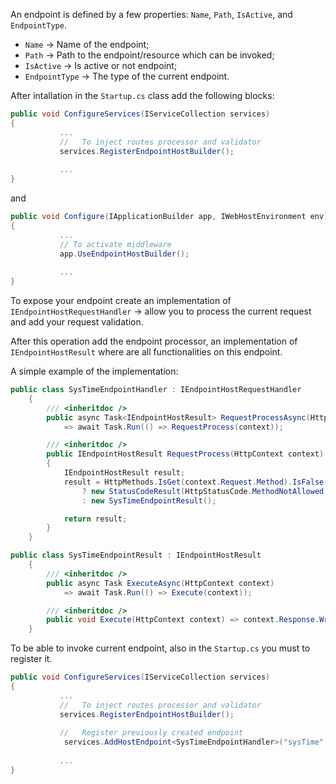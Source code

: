 An endpoint is defined by a few properties: `Name`, `Path`, `IsActive`, and `EndpointType`.

- `Name` -> Name of the endpoint;
- `Path` -> Path to the endpoint/resource which can be invoked;
- `IsActive` -> Is active or not endpoint;
- `EndpointType` -> The type of the current endpoint.

After intallation in the `Startup.cs` class add the following blocks:
```csharp
public void ConfigureServices(IServiceCollection services)
{
           ...
           //   To inject routes processor and validator
           services.RegisterEndpointHostBuilder();
           
           ...
}
```
 and 
 ```csharp
public void Configure(IApplicationBuilder app, IWebHostEnvironment env)
{
            ...
            // To activate middleware
            app.UseEndpointHostBuilder();
            
            ...
}
```

To expose your endpoint create an implementation of `IEndpointHostRequestHandler` -> allow you to process the current request and add your request validation.

After this operation add the endpoint processor, an implementation of `IEndpointHostResult` where are all functionalities on this endpoint.

A simple example of the implementation:
```csharp
public class SysTimeEndpointHandler : IEndpointHostRequestHandler
    {
        /// <inheritdoc />
        public async Task<IEndpointHostResult> RequestProcessAsync(HttpContext context)
            => await Task.Run(() => RequestProcess(context));

        /// <inheritdoc />
        public IEndpointHostResult RequestProcess(HttpContext context)
        {
            IEndpointHostResult result;
            result = HttpMethods.IsGet(context.Request.Method).IsFalse() 
                ? new StatusCodeResult(HttpStatusCode.MethodNotAllowed) 
                : new SysTimeEndpointResult();

            return result;
        }
    }
```

```csharp
public class SysTimeEndpointResult : IEndpointHostResult
    {
        /// <inheritdoc />
        public async Task ExecuteAsync(HttpContext context)
            => await Task.Run(() => Execute(context));

        /// <inheritdoc />
        public void Execute(HttpContext context) => context.Response.WriteAsync($"{DateTime.Now}");
    }
```

To be able to invoke current endpoint, also in the `Startup.cs` you must to register it.
```csharp
public void ConfigureServices(IServiceCollection services)
{
           ...
           //   To inject routes processor and validator
           services.RegisterEndpointHostBuilder();
           
           //   Register previously created endpoint
            services.AddHostEndpoint<SysTimeEndpointHandler>("sysTime", "/systime");
           
           ...
}
```

